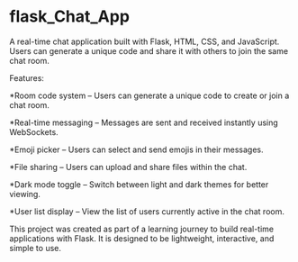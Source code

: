 # flask_Chat_App
A real-time chat application built with Flask, HTML, CSS, and JavaScript. Users can generate a unique code and share it with others to join the same chat room.

Features:

*Room code system – Users can generate a unique code to create or join a chat room.

*Real-time messaging – Messages are sent and received instantly using WebSockets.

*Emoji picker – Users can select and send emojis in their messages.

*File sharing – Users can upload and share files within the chat.

*Dark mode toggle – Switch between light and dark themes for better viewing.

*User list display – View the list of users currently active in the chat room.

This project was created as part of a learning journey to build real-time applications with Flask. It is designed to be lightweight, interactive, and simple to use.
